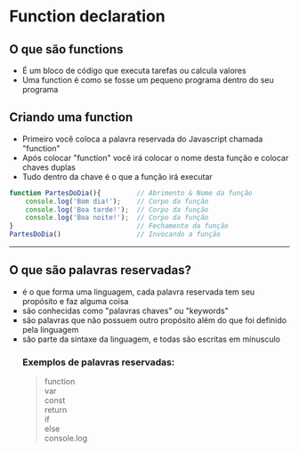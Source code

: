 # Function declaration

 
## O que são functions
- É um bloco de código que executa tarefas ou calcula valores
- Uma function é como se fosse um pequeno programa dentro do seu programa
 
## Criando uma function
- Primeiro você coloca a palavra reservada do Javascript  chamada "function"
- Após colocar "function" você irá colocar o nome desta função e colocar chaves duplas
- Tudo dentro da chave é o que a função irá executar
```js
function PartesDoDia(){         // Abrimento & Nome da função
    console.log('Bom dia!');    // Corpo da função 
    console.log('Boa tarde!');  // Corpo da função
    console.log('Boa noite!');  // Corpo da função
}                               // Fechamento da função
PartesDoDia()                   // Invocando a função 
```

_________________________________________________________________

## O que são palavras reservadas?
<ul type=square>
<li>é o que forma uma linguagem, cada palavra reservada tem seu propósito e faz alguma coisa</li>
<li>são conhecidas como "palavras chaves" ou "keywords" </li>
<li>são palavras que não possuem outro propósito além do que foi definido pela linguagem</li>
<li>são parte da sintaxe da linguagem, e todas são escritas em mínusculo </li>

### Exemplos de palavras reservadas: 
> function      </br>
> var           </br>
> const         </br>
> return        </br>
> if            </br>
> else          </br>
> console.log </br>



